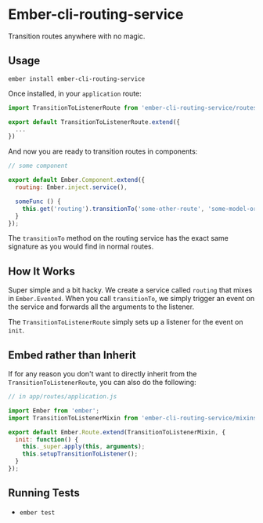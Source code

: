 # Ember-cli-routing-service

Transition routes anywhere with no magic.

## Usage

```
ember install ember-cli-routing-service
```

Once installed, in your `application` route:

```javascript
import TransitionToListenerRoute from 'ember-cli-routing-service/routes/transition-to-listener';

export default TransitionToListenerRoute.extend({
  ...
})
```

And now you are ready to transition routes in components:

```javascript
// some component

export default Ember.Component.extend({
  routing: Ember.inject.service(),

  someFunc () {
    this.get('routing').transitionTo('some-other-route', 'some-model-or-id');
  }
});
```

The `transitionTo` method on the routing service has the exact same signature as
you would find in normal routes.

## How It Works

Super simple and a bit hacky. We create a service called `routing` that mixes in
`Ember.Evented`. When you call `transitionTo`, we simply trigger an event on the
service and forwards all the arguments to the listener.

The `TransitionToListenerRoute` simply sets up a listener for the event on `init`.

## Embed rather than Inherit

If for any reason you don't want to directly inherit from the `TransitionToListenerRoute`,
you can also do the following:

```javascript
// in app/routes/application.js

import Ember from 'ember';
import TransitionToListenerMixin from 'ember-cli-routing-service/mixins/transition-to-listener';

export default Ember.Route.extend(TransitionToListenerMixin, {
  init: function() {
    this._super.apply(this, arguments);
    this.setupTransitionToListener();
  }
});

```

## Running Tests

* `ember test`
